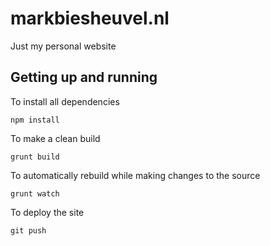 markbiesheuvel.nl
==

Just my personal website

Getting up and running
--

To install all dependencies

    npm install

To make a clean build

    grunt build

To automatically rebuild while making changes to the source

    grunt watch
    
To deploy the site

    git push